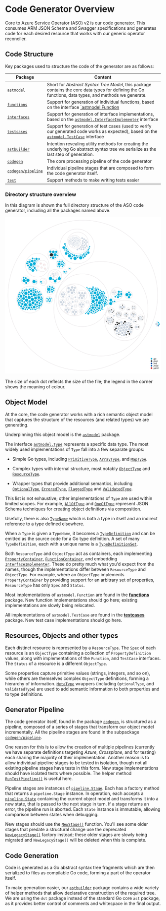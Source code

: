# Code Generator Overview

Core to Azure Service Operator (ASO) v2 is our code generator. This consumes ARM JSON Schema and Swagger specifications and generates code for each desired resource that works with our generic operator reconciler.

## Code Structure

Key packages used to structure the code of the generator are as follows:

| Package                                                                                                                      | Content                                                                                                                                                                                                                                                   |
| ---------------------------------------------------------------------------------------------------------------------------- | --------------------------------------------------------------------------------------------------------------------------------------------------------------------------------------------------------------------------------------------------------- |
| [`astmodel`](https://github.com/Azure/azure-service-operator/tree/main/v2/tools/generator/internal/astmodel)                 | Short for _Abstract Syntax Tree Model_, this package contains the core data types for defining the Go functions, data types, and methods we generate.                                                                                                     |
| [`functions`](https://github.com/Azure/azure-service-operator/tree/main/v2/tools/generator/internal/functions)               | Support for generation of individual functions, based on the interface [`astmodel.Function](https://github.com/Azure/azure-service-operator/blob/main/v2/tools/generator/internal/astmodel/function.go#L13)                                               |
| [`interfaces`](https://github.com/Azure/azure-service-operator/tree/main/v2/tools/generator/internal/interfaces)             | Support for generation of interface implementations, based on the [`astmodel.InterfaceImplementer`](https://github.com/Azure/azure-service-operator/blob/main/v2/tools/generator/internal/astmodel/interface_implementer.go#L19) interface                |
| [`testcases`](https://github.com/Azure/azure-service-operator/tree/main/v2/tools/generator/internal/testcases)               | Support for generation of test cases (used to verify our generated code works as expected), based on the [`astmodel.TestCase`](https://github.com/Azure/azure-service-operator/blob/main/v2/tools/generator/internal/astmodel/test_case.go#L11) interface |
| [`astbuilder`](https://github.com/Azure/azure-service-operator/tree/main/v2/tools/generator/internal/astbuilder)             | Intention revealing utility methods for creating the underlying Go abstract syntax tree we serialize as the last step of generation.                                                                                                                      |
| [`codegen`](https://github.com/Azure/azure-service-operator/tree/main/v2/tools/generator/internal/codegen)                   | The core processing pipeline of the code generator                                                                                                                                                                                                        |
| [`codegen/pipeline`](https://github.com/Azure/azure-service-operator/tree/main/v2/tools/generator/internal/codegen/pipeline) | Individual pipeline stages that are composed to form the code generator itself.                                                                                                                                                                           |
| [`test`](https://github.com/Azure/azure-service-operator/tree/main/v2/tools/generator/internal/test)                         | Support methods to make writing tests easier                                                                                                                                                                                                              |

### Directory structure overview

In this diagram is shown the full directory structure of the ASO code generator, including all the packages named above.

![Overview](contributing/aso-codegen-structure.svg)

The size of each dot reflects the size of the file; the legend in the corner shows the meaning of colour.

## Object Model

At the core, the code generator works with a rich semantic object model that captures the structure of the resources (and related types) we are generating.

Underpinning this object model is the [`astmodel`](https://github.com/Azure/azure-service-operator/tree/main/v2/tools/generator/internal/astmodel) package.

The interface [`astmodel.Type`](https://github.com/Azure/azure-service-operator/blob/main/v2/tools/generator/internal/astmodel/type.go) represents a specific data type. The most widely used implementations of `Type` fall into a few separate groups:

* Simple Go types, including [`PrimitiveType`](https://github.com/Azure/azure-service-operator/blob/main/v2/tools/generator/internal/astmodel/primitive_type.go), [`ArrayType`](https://github.com/Azure/azure-service-operator/blob/main/v2/tools/generator/internal/astmodel/array_type.go), and [`MapType`](https://github.com/Azure/azure-service-operator/blob/main/v2/tools/generator/internal/astmodel/map_type.go).

* Complex types with internal structure, most notably [`ObjectType`](https://github.com/Azure/azure-service-operator/blob/main/v2/tools/generator/internal/astmodel/object_type.go) and [`ResourceType`](https://github.com/Azure/azure-service-operator/blob/main/v2/tools/generator/internal/astmodel/resource_type.go).

* Wrapper types that provide additional semantics, including [`OptionalType`](https://github.com/Azure/azure-service-operator/blob/main/v2/tools/generator/internal/astmodel/optional_type.go), [`ErroredType`](https://github.com/Azure/azure-service-operator/blob/main/v2/tools/generator/internal/astmodel/errored_type.go), [`FlaggedType`](https://github.com/Azure/azure-service-operator/blob/main/v2/tools/generator/internal/astmodel/flagged_type.go) and [`ValidatedType`](https://github.com/Azure/azure-service-operator/blob/main/v2/tools/generator/internal/astmodel/validated_type.go).

This list is not exhaustive; other implementations of `Type` are used within limited scopes. For example, [`AllOfType`](https://github.com/Azure/azure-service-operator/blob/main/v2/tools/generator/internal/astmodel/allof_type.go) and [`OneOfType`](https://github.com/Azure/azure-service-operator/blob/main/v2/tools/generator/internal/astmodel/oneof_type.go) represent JSON Schema techniques for creating object definitions via composition.

Usefully, there is also [`TypeName`](https://github.com/Azure/azure-service-operator/blob/main/v2/tools/generator/internal/astmodel/type_name.go) which is both a type in itself and an indirect reference to a type defined elsewhere.

When a `Type` is given a `TypeName`, it becomes a [`TypeDefinition`](https://github.com/Azure/azure-service-operator/blob/main/v2/tools/generator/internal/astmodel/type_definition.go) and can be emitted as the source code for a Go type definition. A set of many `TypeDefinition`, each with a unique name is a [`TypeDefinitionSet`](https://github.com/Azure/azure-service-operator/blob/main/v2/tools/generator/internal/astmodel/types.go). 

Both `ResourceType` and `ObjectType` act as containers, each implementing [`PropertyContainer`](https://github.com/Azure/azure-service-operator/blob/main/v2/tools/generator/internal/astmodel/property_container.go), [`FunctionContainer`](https://github.com/Azure/azure-service-operator/blob/main/v2/tools/generator/internal/astmodel/function_container.go), and embedding [`InterfaceImplementer`](https://github.com/Azure/azure-service-operator/blob/main/v2/tools/generator/internal/astmodel/interface_implementer.go). These do pretty much what you'd expect from the names, though the implementations differ between `ResourceType` and `ObjectType`. For example, where an `ObjectType` implements `PropertyContainer` by providing support for an arbitrary set of properties, `ResourceType` has only `Spec` and `Status`.

Most implementations of `astmodel.Function` are found in the [**functions**](https://github.com/Azure/azure-service-operator/tree/main/v2/tools/generator/internal/functions) package. New function implementations should go here; existing implementations are slowly being relocated.

All implementations of `astmodel.TestCase` are found in the [**testcases**](https://github.com/Azure/azure-service-operator/tree/main/v2/tools/generator/internal/testcases) package. New test case implementations should go here.

## Resources, Objects and other types

Each distinct resource is represented by a `ResourceType`. The `Spec` of each resource is an `ObjectType` containing a collection of `PropertyDefinition` values, along with implementations of the `Function`, and `TestCase` interfaces. The `Status` of a resource is a different `ObjectType`. 

Some properties capture primitive values (strings, integers, and so on), while others are themselves complex `ObjectType` definitions, forming a hierarchy of information. [`MetaType`](https://github.com/Azure/azure-service-operator/blob/main/v2/tools/generator/internal/astmodel/meta_type.go) wrappers (including `OptionalType`, and `ValidatedType`) are used to add semantic information to both properties and to type definitions.

## Generator Pipeline

The code generator itself, found in the package [`codegen`](https://github.com/Azure/azure-service-operator/tree/main/v2/tools/generator/internal/codegen), is structured as a pipeline, composed of a series of stages that transform our object model incrementally. All the pipeline stages are found in the subpackage [`codegen/pipeline`](https://github.com/Azure/azure-service-operator/tree/main/v2/tools/generator/internal/codegen/pipeline). 

One reason for this is to allow the creation of multiple pipelines (currently we have separate definitions targeting *Azure*, *Crossplane*, and for testing) each sharing the majority of their implementation. Another reason is to allow individual pipeline stages to be tested in isolation, though not all existing pipeline stages have tests in this form. New stage implementations should have isolated tests where possible. The helper method [`RunTestPipeline()`](https://github.com/Azure/azure-service-operator/blob/main/v2/tools/generator/internal/codegen/pipeline/stage_test.go#L18) is useful here.

Pipeline stages are instances of [`pipeline.Stage`](https://github.com/Azure/azure-service-operator/blob/main/v2/tools/generator/internal/codegen/pipeline/stage.go). Each has a factory method that returns a `pipeline.Stage` instance. In operation, each accepts a [`pipeline.State`](https://github.com/Azure/azure-service-operator/blob/main/v2/tools/generator/internal/codegen/pipeline/state.go) containing the current object model and transforms it into a new state, that is passed to the next stage in turn. If a stage returns an error, the pipeline run is aborted. Each `State` instance is immutable, allowing comparison between states when debugging.

New stages should use the [`NewStage()`](https://github.com/Azure/azure-service-operator/blob/main/v2/tools/generator/internal/codegen/pipeline/stage.go#L38) function. You'll see some older stages that predate a structural change use the deprecated [`NewLegacyStage()`](https://github.com/Azure/azure-service-operator/blob/main/v2/tools/generator/internal/codegen/pipeline/stage.go#L52) factory instead; these older stages are slowly being migrated and `NewLegacyStage()` will be deleted when this is complete.

## Code Generation

Code is generated as a Go abstract syntax tree fragments which are then serialized to files as compilable Go code, forming a part of the operator itself. 

To make generation easier, our [`astbuilder`](https://github.com/Azure/azure-service-operator/tree/main/v2/tools/generator/internal/astbuilder) package contains a wide variety of helper methods that allow declarative construction of the required tree. We are using the `dst` package instead of the standard Go core `ast` package, as it provides better control of comments and whitespace in the final output.
